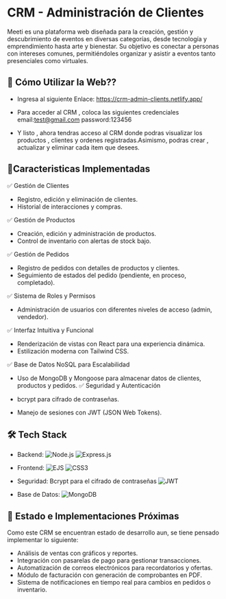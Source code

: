 # CRM - Administración de Clientes

Meeti es una plataforma web diseñada para la creación, gestión y descubrimiento de eventos en diversas categorías, desde tecnología y emprendimiento hasta arte y bienestar. Su objetivo es conectar a personas con intereses comunes, permitiéndoles organizar y asistir a eventos tanto presenciales como virtuales.

## 🚀 Cómo Utilizar la Web??
- Ingresa al siguiente Enlace: https://crm-admin-clients.netlify.app/

- Para acceder al CRM , coloca las siguientes credenciales
    email:test@gmail.com
    password:123456

- Y listo , ahora tendras acceso al CRM donde podras visualizar los productos , clientes y ordenes registradas.Asimismo, podras crear , actualizar y eliminar cada item que desees.


## 🔹Caracteristicas Implementadas

✅ Gestión de Clientes

- Registro, edición y eliminación de clientes.
- Historial de interacciones y compras.

✅ Gestión de Productos
- Creación, edición y administración de productos.
- Control de inventario con alertas de stock bajo.

✅ Gestión de Pedidos
- Registro de pedidos con detalles de productos y clientes.
- Seguimiento de estados del pedido (pendiente, en proceso, completado).

✅ Sistema de Roles y Permisos

- Administración de usuarios con diferentes niveles de acceso (admin, vendedor).

✅ Interfaz Intuitiva y Funcional

- Renderización de vistas con React para una experiencia dinámica.
- Estilización moderna con Tailwind CSS.

✅ Base de Datos NoSQL para Escalabilidad

- Uso de MongoDB y Mongoose para almacenar datos de clientes, productos y pedidos.
✅ Seguridad y Autenticación

- bcrypt para cifrado de contraseñas.
- Manejo de sesiones con JWT (JSON Web Tokens).

## 🛠️ Tech Stack

- Backend:  ![Node.js](https://img.shields.io/badge/Node.js-339933?style=for-the-badge&logo=nodedotjs&logoColor=white) ![Express.js](https://img.shields.io/badge/express.js-%23404d59.svg?style=for-the-badge&logo=express&logoColor=%2361DAFB)

- Frontend: ![EJS](https://img.shields.io/badge/ejs-%23B4CA65.svg?style=for-the-badge&logo=ejs&logoColor=black) ![CSS3](https://img.shields.io/badge/css3-%231572B6.svg?style=for-the-badge&logo=css3&logoColor=white)
- Seguridad: Bcrypt para el cifrado de contraseñas ![JWT](https://img.shields.io/badge/JWT-black?style=for-the-badge&logo=JSON%20web%20tokens)

- Base de Datos: ![MongoDB](https://img.shields.io/badge/MongoDB-%234ea94b.svg?style=for-the-badge&logo=mongodb&logoColor=white)


## 🎯 Estado e Implementaciones Próximas
Como este CRM se encuentran estado de desarrollo aun, se tiene pensado implementar lo siguiente:

- Análisis de ventas con gráficos y reportes.
- Integración con pasarelas de pago para gestionar transacciones.
- Automatización de correos electrónicos para recordatorios y ofertas.
- Módulo de facturación con generación de comprobantes en PDF.
- Sistema de notificaciones en tiempo real para cambios en pedidos o inventario.
